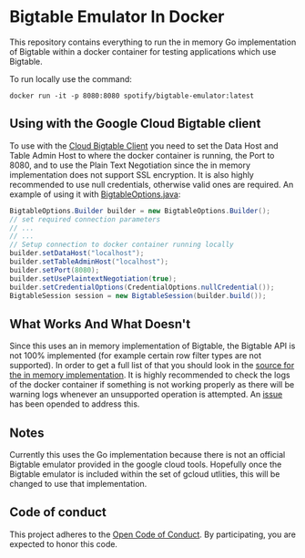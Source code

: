 # Bigtable Emulator In Docker

This repository contains everything to run the in memory Go implementation of Bigtable within a docker container
for testing applications which use Bigtable.

To run locally use the command:
```
docker run -it -p 8080:8080 spotify/bigtable-emulator:latest
```

## Using with the Google Cloud Bigtable client

To use with the [Cloud Bigtable Client](https://github.com/GoogleCloudPlatform/cloud-bigtable-client) you need to
set the Data Host and Table Admin Host to where the docker container is running, the Port to 8080, and to use the
Plain Text Negotiation since the in memory implementation does not support SSL encryption. It is also highly recommended to use null credentials, otherwise valid ones are required. An example of using it
with [BigtableOptions.java](https://github.com/GoogleCloudPlatform/cloud-bigtable-client/blob/master/bigtable-client-core/src/main/java/com/google/cloud/bigtable/config/BigtableOptions.java):

```java
BigtableOptions.Builder builder = new BigtableOptions.Builder();
// set required connection parameters
// ...
// ...
// Setup connection to docker container running locally
builder.setDataHost("localhost");
builder.setTableAdminHost("localhost");
builder.setPort(8080);
builder.setUsePlaintextNegotiation(true);
builder.setCredentialOptions(CredentialOptions.nullCredential());
BigtableSession session = new BigtableSession(builder.build());
```

## What Works And What Doesn't

Since this uses an in memory implementation of Bigtable, the Bigtable API is not 100% implemented (for example
certain row filter types are not supported). In order to get a full list of that you should look in the [source for the in memory implementation](https://github.com/GoogleCloudPlatform/gcloud-golang/blob/master/bigtable/bttest/inmem.go).
It is highly recommended to check the logs of the docker container if something is not working properly as there will be warning logs whenever an unsupported operation is attempted. An [issue](https://github.com/GoogleCloudPlatform/gcloud-golang/issues/261) has been opended to address this.

## Notes

Currently this uses the Go implementation because there is not an official Bigtable emulator provided in the google
cloud tools. Hopefully once the Bigtable emulator is included within the set of gcloud utlities, this will be changed to use
that implementation.


## Code of conduct
This project adheres to the [Open Code of Conduct][code-of-conduct]. By participating, you are expected to honor this code.

[code-of-conduct]: https://github.com/spotify/code-of-conduct/blob/master/code-of-conduct.md
